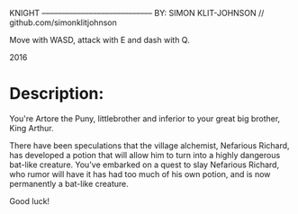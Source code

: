 
KNIGHT
––––––––––––––––––––––––––––
BY: SIMON KLIT-JOHNSON // github.com/simonklitjohnson

Move with WASD, attack with E and dash with Q.

2016

# Description:

You're Artore the Puny, littlebrother and inferior to your great big brother, King Arthur.

There have been speculations that the village alchemist, Nefarious Richard, has developed a potion that will allow him to turn into a highly dangerous bat-like creature. You've embarked on a quest to slay Nefarious Richard, who rumor will have it has had too much of his own potion, and is now permanently a bat-like creature.

Good luck!